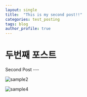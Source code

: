 ```yaml
---
layout: single
title:  "This is my second post!!"
categories: test_posting
tags: blog
author_profile: true
---
```


# 두번째 포스트

Second Post ---

![sample2](../../images/2022-08-20-second/sample2.png)



![sample4](../../images/2022-08-20-second/sample4.jpeg)



